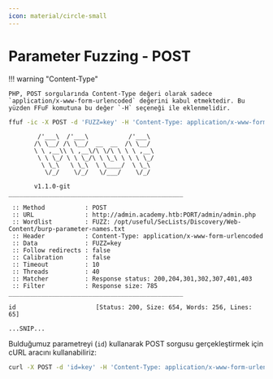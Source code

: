 ```yaml
---
icon: material/circle-small
---
```


# Parameter Fuzzing - POST

!!! warning "Content-Type"

    PHP, POST sorgularında Content-Type değeri olarak sadece `application/x-www-form-urlencoded` değerini kabul etmektedir. Bu yüzden FFuF komutuna bu değer `-H` seçeneği ile eklenmelidir.

```bash
ffuf -ic -X POST -d 'FUZZ=key' -H 'Content-Type: application/x-www-form-urlencoded' -fs 785 -w /opt/useful/SecLists/Discovery/Web-Content/burp-parameter-names.txt:FUZZ -u http://admin.academy.htb:PORT/admin/admin.php
```

```text title="Output"
        /'___\  /'___\           /'___\
       /\ \__/ /\ \__/  __  __  /\ \__/
       \ \ ,__\\ \ ,__\/\ \/\ \ \ \ ,__\
        \ \ \_/ \ \ \_/\ \ \_\ \ \ \ \_/
         \ \_\   \ \_\  \ \____/  \ \_\
          \/_/    \/_/   \/___/    \/_/

       v1.1.0-git
________________________________________________

 :: Method           : POST
 :: URL              : http://admin.academy.htb:PORT/admin/admin.php
 :: Wordlist         : FUZZ: /opt/useful/SecLists/Discovery/Web-Content/burp-parameter-names.txt
 :: Header           : Content-Type: application/x-www-form-urlencoded
 :: Data             : FUZZ=key
 :: Follow redirects : false
 :: Calibration      : false
 :: Timeout          : 10
 :: Threads          : 40
 :: Matcher          : Response status: 200,204,301,302,307,401,403
 :: Filter           : Response size: 785
________________________________________________

id                      [Status: 200, Size: 654, Words: 256, Lines: 65]

...SNIP...
```

Bulduğumuz parametreyi (`id`) kullanarak POST sorgusu gerçekleştirmek için cURL aracını kullanabiliriz:

```bash
curl -X POST -d 'id=key' -H 'Content-Type: application/x-www-form-urlencoded' http://admin.academy.htb:PORT/admin/admin.php
```
